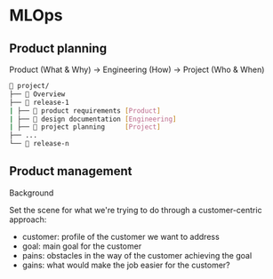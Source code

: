 # MLOps

## Product planning
Product (What & Why) → Engineering (How) → Project (Who & When)
```bash
📂 project/
├── 📄 Overview
├── 📂 release-1
| ├── 📄 product requirements [Product]
| ├── 📄 design documentation [Engineering]
| ├── 📄 project planning     [Project]
├── ...
└── 📂 release-n
```

## Product management
Background

Set the scene for what we're trying to do through a customer-centric approach:

* customer: profile of the customer we want to address
* goal: main goal for the customer
* pains: obstacles in the way of the customer achieving the goal
* gains: what would make the job easier for the customer?
